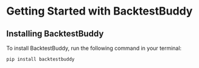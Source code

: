 # Getting Started with BacktestBuddy

## Installing BacktestBuddy

To install BacktestBuddy, run the following command in your terminal:

```bash
pip install backtestbuddy
```